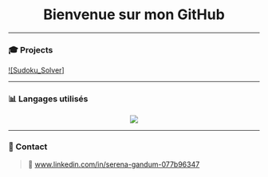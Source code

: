 <h1 align="center"> Bienvenue sur mon GitHub </h1>

---

### 🎓 Projects

[![Sudoku_Solver]](https://github.com/CodeS42/Sudoku_Solver)

---

### 📊 Langages utilisés

<p align="center">
  <img src="https://github-readme-stats.vercel.app/api/top-langs/?username=CodeS42&layout=compact&langs_count=8&theme=tokyonight" />
</p>

---

### 💬 Contact

> 📧 www.linkedin.com/in/serena-gandum-077b96347

